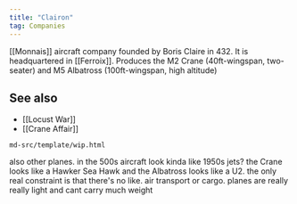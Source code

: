 ```yaml
---
title: "Clairon"
tag: Companies
---
```


[[Monnais]] aircraft company founded by Boris Claire in 432. It is headquartered in [[Ferroix]]. Produces the M2 Crane (40ft-wingspan, two-seater) and M5 Albatross (100ft-wingspan, high altitude)

## See also

- [[Locust War]]
- [[Crane Affair]]

```{.include}
md-src/template/wip.html
```

also other planes. in the 500s aircraft look kinda like 1950s jets? the Crane looks like a Hawker Sea Hawk and the Albatross looks like a U2. the only real constraint is that there's no like. air transport or cargo. planes are really really light and cant carry much weight
